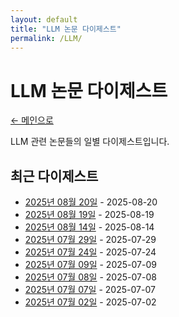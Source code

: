 ```yaml
---
layout: default
title: "LLM 논문 다이제스트"
permalink: /LLM/
---
```


<div class="header-flex">
  <h1>LLM 논문 다이제스트</h1>
  <a href="{{ site.baseurl }}/" class="btn-back">← 메인으로</a>
</div>

LLM 관련 논문들의 일별 다이제스트입니다.

## 최근 다이제스트

- [2025년 08월 20일](2025-08-20) - 2025-08-20
- [2025년 08월 19일](2025-08-19) - 2025-08-19
- [2025년 08월 14일](2025-08-14) - 2025-08-14
- [2025년 07월 29일](2025-07-29) - 2025-07-29
- [2025년 07월 24일](2025-07-24) - 2025-07-24
- [2025년 07월 09일](2025-07-09) - 2025-07-09
- [2025년 07월 08일](2025-07-08) - 2025-07-08
- [2025년 07월 07일](2025-07-07) - 2025-07-07
- [2025년 07월 02일](2025-07-02) - 2025-07-02